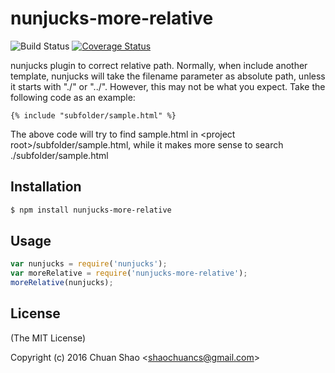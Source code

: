 # nunjucks-more-relative
![Build Status](https://travis-ci.org/shaochuancs/nunjucks-more-relative.svg?branch=master)
[![Coverage Status](https://coveralls.io/repos/github/shaochuancs/nunjucks-more-relative/badge.svg?branch=master)](https://coveralls.io/github/shaochuancs/nunjucks-more-relative?branch=master)

nunjucks plugin to correct relative path. Normally, when include another template, nunjucks will take the filename parameter as absolute path, unless it starts with "./" or "../". However, this may not be what you expect.
Take the following code as an example:
```
{% include "subfolder/sample.html" %}
```
The above code will try to find sample.html in &lt;project root&gt;/subfolder/sample.html, while it makes more sense to search ./subfolder/sample.html

## Installation
```sh
$ npm install nunjucks-more-relative
```

## Usage
```js
var nunjucks = require('nunjucks');
var moreRelative = require('nunjucks-more-relative');
moreRelative(nunjucks);
```

## License
(The MIT License)

Copyright (c) 2016 Chuan Shao &lt;shaochuancs@gmail.com&gt;